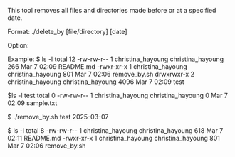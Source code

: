 This tool removes all files and directories made before or at a specified date.

Format: ./delete\_by [file/directory] [date]

Option:

Example:
$ ls -l
total 12
-rw-rw-r-- 1 christina\_hayoung christina\_hayoung  266 Mar  7 02:09 README.md
-rwxr-xr-x 1 christina\_hayoung christina\_hayoung  801 Mar  7 02:06 remove\_by.sh
drwxrwxr-x 2 christina\_hayoung christina\_hayoung 4096 Mar  7 02:09 test

$ls -l test
total 0
-rw-rw-r-- 1 christina\_hayoung christina\_hayoung 0 Mar  7 02:09 sample.txt

$ ./remove\_by.sh test 2025-03-07

$ ls -l
total 8
-rw-rw-r-- 1 christina\_hayoung christina\_hayoung 618 Mar  7 02:11 README.md
-rwxr-xr-x 1 christina\_hayoung christina\_hayoung 801 Mar  7 02:06 remove\_by.sh
